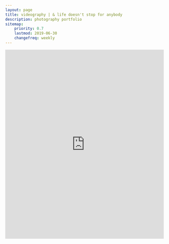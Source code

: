 ```yaml
---
layout: page
title: videography | & life doesn't stop for anybody
description: photography portfolio
sitemap:
    priority: 0.7
    lastmod: 2019-06-30
    changefreq: weekly
---
```


<iframe width="100%" height="600" src="https://www.youtube.com/embed/N-YHmRC66hY" frameborder="0" allow="accelerometer; autoplay; encrypted-media; gyroscope; picture-in-picture" allowfullscreen></iframe>